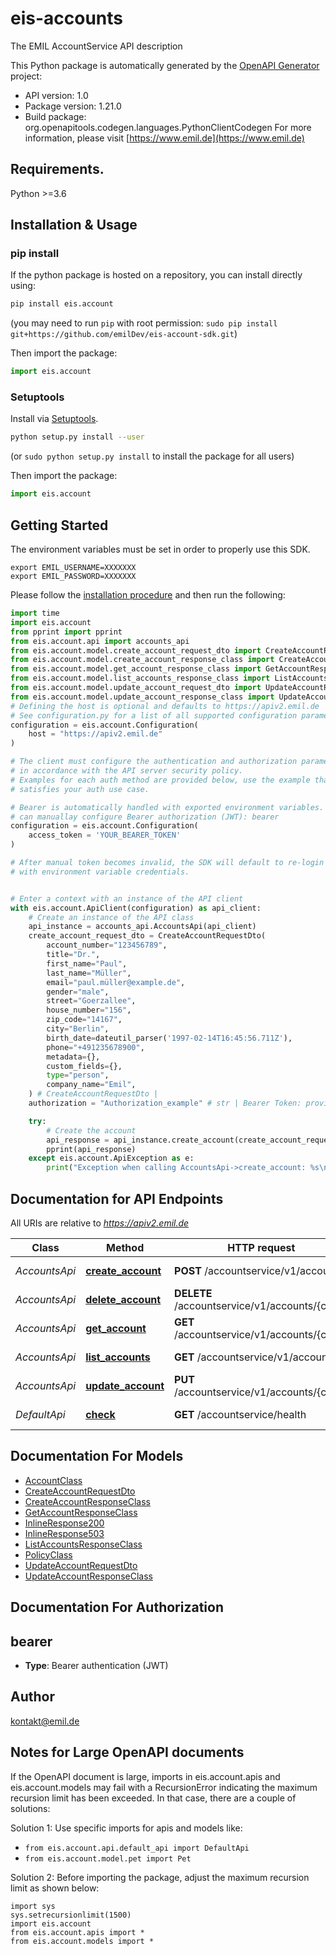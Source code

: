 # eis-accounts
The EMIL AccountService API description

This Python package is automatically generated by the [OpenAPI Generator](https://openapi-generator.tech) project:

- API version: 1.0
- Package version: 1.21.0
- Build package: org.openapitools.codegen.languages.PythonClientCodegen
For more information, please visit [https://www.emil.de](https://www.emil.de)

## Requirements.

Python >=3.6

## Installation & Usage
### pip install

If the python package is hosted on a repository, you can install directly using:

```sh
pip install eis.account
```
(you may need to run `pip` with root permission: `sudo pip install git+https://github.com/emilDev/eis-account-sdk.git`)

Then import the package:
```python
import eis.account
```

### Setuptools

Install via [Setuptools](http://pypi.python.org/pypi/setuptools).

```sh
python setup.py install --user
```
(or `sudo python setup.py install` to install the package for all users)

Then import the package:
```python
import eis.account
```

## Getting Started

The environment variables must be set in order to properly use this SDK.

```shell 
export EMIL_USERNAME=XXXXXXX
export EMIL_PASSWORD=XXXXXXX
```

Please follow the [installation procedure](#installation--usage) and then run the following:

```python
import time
import eis.account
from pprint import pprint
from eis.account.api import accounts_api
from eis.account.model.create_account_request_dto import CreateAccountRequestDto
from eis.account.model.create_account_response_class import CreateAccountResponseClass
from eis.account.model.get_account_response_class import GetAccountResponseClass
from eis.account.model.list_accounts_response_class import ListAccountsResponseClass
from eis.account.model.update_account_request_dto import UpdateAccountRequestDto
from eis.account.model.update_account_response_class import UpdateAccountResponseClass
# Defining the host is optional and defaults to https://apiv2.emil.de
# See configuration.py for a list of all supported configuration parameters.
configuration = eis.account.Configuration(
    host = "https://apiv2.emil.de"
)

# The client must configure the authentication and authorization parameters
# in accordance with the API server security policy.
# Examples for each auth method are provided below, use the example that
# satisfies your auth use case.

# Bearer is automatically handled with exported environment variables. However, you
# can manuallay configure Bearer authorization (JWT): bearer
configuration = eis.account.Configuration(
    access_token = 'YOUR_BEARER_TOKEN'
)

# After manual token becomes invalid, the SDK will default to re-login automatically
# with environment variable credentials.


# Enter a context with an instance of the API client
with eis.account.ApiClient(configuration) as api_client:
    # Create an instance of the API class
    api_instance = accounts_api.AccountsApi(api_client)
    create_account_request_dto = CreateAccountRequestDto(
        account_number="123456789",
        title="Dr.",
        first_name="Paul",
        last_name="Müller",
        email="paul.müller@example.de",
        gender="male",
        street="Goerzallee",
        house_number="156",
        zip_code="14167",
        city="Berlin",
        birth_date=dateutil_parser('1997-02-14T16:45:56.711Z'),
        phone="+491235678900",
        metadata={},
        custom_fields={},
        type="person",
        company_name="Emil",
    ) # CreateAccountRequestDto | 
    authorization = "Authorization_example" # str | Bearer Token: provided by the login endpoint under the name accessToken. (optional)

    try:
        # Create the account
        api_response = api_instance.create_account(create_account_request_dto, authorization=authorization)
        pprint(api_response)
    except eis.account.ApiException as e:
        print("Exception when calling AccountsApi->create_account: %s\n" % e)
```

## Documentation for API Endpoints

All URIs are relative to *https://apiv2.emil.de*

Class | Method | HTTP request | Description
------------ | ------------- | ------------- | -------------
*AccountsApi* | [**create_account**](docs/AccountsApi.md#create_account) | **POST** /accountservice/v1/accounts | Create the account
*AccountsApi* | [**delete_account**](docs/AccountsApi.md#delete_account) | **DELETE** /accountservice/v1/accounts/{code} | Delete the account
*AccountsApi* | [**get_account**](docs/AccountsApi.md#get_account) | **GET** /accountservice/v1/accounts/{code} | Retrieve the account
*AccountsApi* | [**list_accounts**](docs/AccountsApi.md#list_accounts) | **GET** /accountservice/v1/accounts | List accounts
*AccountsApi* | [**update_account**](docs/AccountsApi.md#update_account) | **PUT** /accountservice/v1/accounts/{code} | Update the account
*DefaultApi* | [**check**](docs/DefaultApi.md#check) | **GET** /accountservice/health | Health Check


## Documentation For Models

 - [AccountClass](docs/AccountClass.md)
 - [CreateAccountRequestDto](docs/CreateAccountRequestDto.md)
 - [CreateAccountResponseClass](docs/CreateAccountResponseClass.md)
 - [GetAccountResponseClass](docs/GetAccountResponseClass.md)
 - [InlineResponse200](docs/InlineResponse200.md)
 - [InlineResponse503](docs/InlineResponse503.md)
 - [ListAccountsResponseClass](docs/ListAccountsResponseClass.md)
 - [PolicyClass](docs/PolicyClass.md)
 - [UpdateAccountRequestDto](docs/UpdateAccountRequestDto.md)
 - [UpdateAccountResponseClass](docs/UpdateAccountResponseClass.md)


## Documentation For Authorization


## bearer

- **Type**: Bearer authentication (JWT)


## Author

kontakt@emil.de


## Notes for Large OpenAPI documents
If the OpenAPI document is large, imports in eis.account.apis and eis.account.models may fail with a
RecursionError indicating the maximum recursion limit has been exceeded. In that case, there are a couple of solutions:

Solution 1:
Use specific imports for apis and models like:
- `from eis.account.api.default_api import DefaultApi`
- `from eis.account.model.pet import Pet`

Solution 2:
Before importing the package, adjust the maximum recursion limit as shown below:
```
import sys
sys.setrecursionlimit(1500)
import eis.account
from eis.account.apis import *
from eis.account.models import *
```

